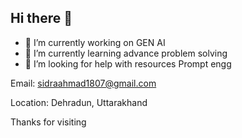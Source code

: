 ## Hi there 👋

- 🔭 I’m currently working on GEN AI
- 🌱 I’m currently learning advance problem solving 
- 🤔 I’m looking for help with resources Prompt engg

Email: sidraahmad1807@gmail.com

Location: Dehradun, Uttarakhand

Thanks for visiting
<!--
**sidrahmad/sidrahmad** is a ✨ _special_ ✨ repository because its `README.md` (this file) appears on your GitHub profile.

Here are some ideas to get you started:

- 🔭 I’m currently working on ...
- 🌱 I’m currently learning ...
- 👯 I’m looking to collaborate on ...
- 🤔 I’m looking for help with ...
- 💬 Ask me about ...
- 📫 How to reach me: ...
- 😄 Pronouns: ...
- ⚡ Fun fact: ...
-->
